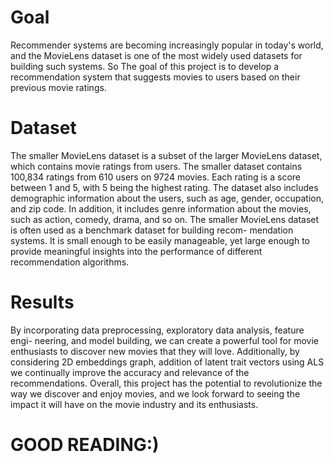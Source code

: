 # Goal
Recommender systems are becoming increasingly popular in today's world, and the MovieLens dataset is one of the most widely used datasets for building such systems. 
So The goal of this project is to develop a recommendation system that suggests movies to users based on their previous movie ratings. 

# Dataset
The smaller MovieLens dataset is a subset of the larger MovieLens dataset, which contains movie ratings from users. The smaller dataset contains 100,834 ratings from 610 users 
on 9724 movies. Each rating is a score between 1 and 5, with 5 being the highest rating.
The dataset also includes demographic information about the users, such as age, gender, occupation, and zip code. In addition, it includes genre information about the movies, 
such as action, comedy, drama, and so on. The smaller MovieLens dataset is often used as a benchmark dataset for building recom- mendation systems. It is small enough to 
be easily manageable, yet large enough to provide meaningful insights into the performance of different recommendation algorithms.

# Results
By incorporating data preprocessing, exploratory data analysis, feature engi- neering, and model building, we can create a powerful tool for movie enthusiasts to discover 
new movies that they will love. Additionally, by considering 2D embeddings graph, addition of latent trait vectors using ALS we continually improve the accuracy and relevance 
of the recommendations. Overall, this project has the potential to revolutionize the way we discover and enjoy movies, and we look forward to seeing the impact it will have on 
the movie industry and its enthusiasts.

# GOOD READING:)
